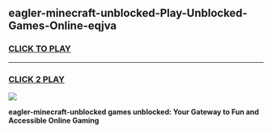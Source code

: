 
## eagler-minecraft-unblocked-Play-Unblocked-Games-Online-eqjva
<h3>
<a href="https://premium76.site?title=eagler-minecraft-unblocked&ref=25A">CLICK TO PLAY</a></h3>
<hr>

<h3>
<a href="https://premium76.site?title=eagler-minecraft-unblocked&ref=25A">CLICK 2 PLAY</a>
  
</h3>

<a href="https://premium76.site?title=eagler-minecraft-unblocked&ref=25A"><img src="https://clearcache.store/games.png"></a>


**eagler-minecraft-unblocked games unblocked: Your Gateway to Fun and Accessible Online Gaming**
